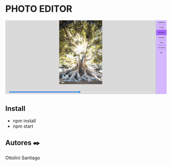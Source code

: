 # PHOTO EDITOR
![](assets/captura.png)

## Install
* npm install
* npm start

## Autores ✒️
Ottolini Santiago



